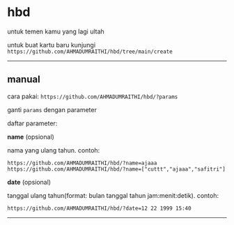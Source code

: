 # hbd
untuk temen kamu yang lagi ultah

untuk buat kartu baru kunjungi `https://github.com/AHMADUMRAITHI/hbd/tree/main/create`

---

## manual

cara pakai: `https://github.com/AHMADUMRAITHI/hbd/?params`

ganti `params` dengan parameter


daftar parameter:

**name** (opsional)

nama yang ulang tahun. contoh:

`https://github.com/AHMADUMRAITHI/hbd/?name=ajaaa`
`https://github.com/AHMADUMRAITHI/hbd/?name=["cuttt","ajaaa","safitri"]`


**date** (opsional)

tanggal ulang tahun(format: bulan tanggal tahun jam:menit:detik). contoh:

`https://github.com/AHMADUMRAITHI/hbd/?date=12 22 1999 15:40`


---


